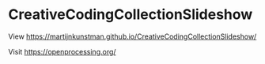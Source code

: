 # CreativeCodingCollectionSlideshow

View https://martijnkunstman.github.io/CreativeCodingCollectionSlideshow/

Visit https://openprocessing.org/


